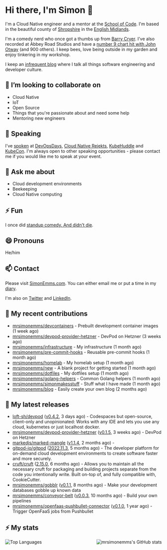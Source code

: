 # Hi there, I'm Simon 👋

I'm a Cloud Native engineer and a mentor at the [School of Code](https://www.schoolofcode.co.uk).
I'm based in the beautiful county of [Shropshire](https://en.wikipedia.org/wiki/Shropshire)
in the [English Midlands](https://en.wikipedia.org/wiki/Midlands).

I'm a comedy nerd who once got a thumbs up from [Barry Cryer](https://en.wikipedia.org/wiki/Barry_Cryer).
I've also recorded at Abbey Road Studios and have a [number 9 chart hit with John
Otway](https://www.youtube.com/watch?v=3BwOyVIlupg&ab_channel=JohnOtway) (and 900
others). I keep bees, love being outside in my garden and enjoy tinkering in my
workshop.

I keep an [infrequent blog](https://www.simonemms.com/blog) where I talk all
things software engineering and developer culture.

## 👯 I’m looking to collaborate on

- Cloud Native
- IoT
- Open Source
- Things that you're passionate about and need some help
- Mentoring new engineers

## 🎤 Speaking

I've [spoken](https://www.simonemms.com/speaking) at [DevOpsDays](https://devopsdays.org/),
[Cloud Native Rejekts](https://cloud-native.rejekts.io/), [KubeHuddle](https://kubehuddle.com)
and [KubeCon](https://www.cncf.io/kubecon-cloudnativecon-events/). I'm always
open to other speaking opportunities - please contact me if you would like me to
speak at your event.

## 💬 Ask me about

- Cloud development environments
- Beekeeping
- Cloud Native computing

## ⚡ Fun

I once did [standup comedy. And didn't die](https://www.youtube.com/watch?v=iy1EvJXH2ks&ab_channel=SimonEmms).

## 😄 Pronouns

He/him

## 📫 Contact

Please visit [SimonEmms.com](https://www.simonemms.com). You can either email me
or put a time in my [diary](https://diary.simonemms.com).

I'm also on [Twitter](https://twitter/theshroppiebeek) and [LinkedIn](https://www.linkedin.com/in/simonemms).

## 👷 My recent contributions
- [mrsimonemms/devcontainers](https://github.com/mrsimonemms/devcontainers) - Prebuilt development container images
  (1 week ago)
- [mrsimonemms/devpod-provider-hetzner](https://github.com/mrsimonemms/devpod-provider-hetzner) - DevPod on Hetzner
  (3 weeks ago)
- [mrsimonemms/infrastructure](https://github.com/mrsimonemms/infrastructure) - My infrastructure
  (1 month ago)
- [mrsimonemms/pre-commit-hooks](https://github.com/mrsimonemms/pre-commit-hooks) - Reusable pre-commit hooks
  (1 month ago)
- [mrsimonemms/homelab](https://github.com/mrsimonemms/homelab) - My homelab setup
  (1 month ago)
- [mrsimonemms/new](https://github.com/mrsimonemms/new) - A blank project for getting started
  (1 month ago)
- [mrsimonemms/dotfiles](https://github.com/mrsimonemms/dotfiles) - My dotfiles setup
  (1 month ago)
- [mrsimonemms/golang-helpers](https://github.com/mrsimonemms/golang-helpers) - Common Golang helpers
  (1 month ago)
- [mrsimonemms/simonmakesstuff](https://github.com/mrsimonemms/simonmakesstuff) - Stuff what I have made
  (1 month ago)
- [mrsimonemms/blog](https://github.com/mrsimonemms/blog) - Easily create your own blog
  (2 months ago)

## 🔭 My latest releases
- [loft-sh/devpod](https://github.com/loft-sh/devpod) ([v0.4.2](https://github.com/loft-sh/devpod/releases/tag/v0.4.2),
  3 days ago) - Codespaces but open-source, client-only and unopinionated: Works with any IDE and lets you use any cloud, kubernetes or just localhost docker.
- [mrsimonemms/devpod-provider-hetzner](https://github.com/mrsimonemms/devpod-provider-hetzner) ([v0.1.5](https://github.com/mrsimonemms/devpod-provider-hetzner/releases/tag/v0.1.5),
  3 weeks ago) - DevPod on Hetzner
- [markedjs/marked-mangle](https://github.com/markedjs/marked-mangle) ([v1.1.4](https://github.com/markedjs/marked-mangle/releases/tag/v1.1.4),
  2 months ago) - 
- [gitpod-io/gitpod](https://github.com/gitpod-io/gitpod) ([2022.11.3](https://github.com/gitpod-io/gitpod/releases/tag/2022.11.3),
  5 months ago) - The developer platform for on-demand cloud development environments to create software faster and more securely.
- [cruft/cruft](https://github.com/cruft/cruft) ([2.15.0](https://github.com/cruft/cruft/releases/tag/2.15.0),
  6 months ago) - Allows you to maintain all the necessary cruft for packaging and building projects separate from the code you intentionally write. Built on-top of, and fully compatible with, CookieCutter.
- [mrsimonemms/gobblr](https://github.com/mrsimonemms/gobblr) ([v0.1.1](https://github.com/mrsimonemms/gobblr/releases/tag/v0.1.1),
  8 months ago) - Make your development databases gobble up known data
- [mrsimonemms/conveyor-belt](https://github.com/mrsimonemms/conveyor-belt) ([v0.0.3](https://github.com/mrsimonemms/conveyor-belt/releases/tag/v0.0.3),
  10 months ago) - Build your own pipelines
- [mrsimonemms/openfaas-pushbullet-connector](https://github.com/mrsimonemms/openfaas-pushbullet-connector) ([v0.1.0](https://github.com/mrsimonemms/openfaas-pushbullet-connector/releases/tag/v0.1.0),
  1 year ago) - Trigger OpenFaaS jobs from Pushbullet

## ⚡ My stats

<img
  align="right"
  alt="mrsimonemms's GitHub stats"
  src="https://github-readme-stats.vercel.app/api?username=mrsimonemms&count_private=1&show_icons=true&"
  />

![Top Languages](https://github-readme-stats.vercel.app/api/top-langs/?username=mrsimonemms)
